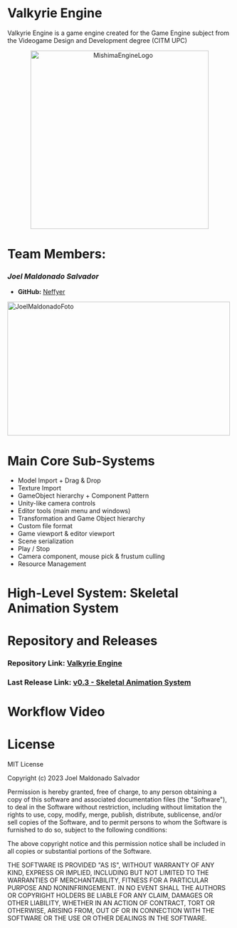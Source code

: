 # Valkyrie Engine

Valkyrie Engine is a game engine created for the Game Engine subject from the Videogame Design and Development degree
(CITM UPC)

<p align="center">
  <img src="https://cdn.discordapp.com/attachments/529313201444225037/1169034298364538880/41VApAg2qpL.png?ex=65b03808&is=659dc308&hm=949389bf1d26b6486ff474a20569871851dada216b9224da80e9f1b82322e373&" alt="MishimaEngineLogo" width="400" height="400"/>
</p>

# Team Members:

### _**Joel Maldonado Salvador**_
  
* **GitHub:** [Neffyer](https://github.com/Neffyer)
<p align="left">
  <img src="https://cdn.discordapp.com/attachments/839410157079494716/1196896924603777084/1705432857816.jpg?ex=65b94c20&is=65a6d720&hm=f82ba86a93c882078c3d77d7883da652f5ab2bf8a82971a445d907433fef32cc&" alt="JoelMaldonadoFoto" width="500" height="300"/>
</p>

# Main Core Sub-Systems

 - Model Import + Drag & Drop
 - Texture Import
 - GameObject hierarchy + Component Pattern
 - Unity-like camera controls
 - Editor tools (main menu and windows)
 - Transformation and Game Object hierarchy
 - Custom file format
 - Game viewport & editor viewport
 - Scene serialization
 - Play / Stop
 - Camera component, mouse pick & frustum culling
 - Resource Management

# High-Level System: Skeletal Animation System

# Repository and Releases

### Repository Link: [Valkyrie Engine](https://github.com/Neffyer/Valkyrie_Engine_3)

### Last Release Link: [v0.3 - Skeletal Animation System]()

# Workflow Video

# License

MIT License

Copyright (c) 2023 Joel Maldonado Salvador

Permission is hereby granted, free of charge, to any person obtaining a copy
of this software and associated documentation files (the "Software"), to deal
in the Software without restriction, including without limitation the rights
to use, copy, modify, merge, publish, distribute, sublicense, and/or sell
copies of the Software, and to permit persons to whom the Software is
furnished to do so, subject to the following conditions:

The above copyright notice and this permission notice shall be included in all
copies or substantial portions of the Software.

THE SOFTWARE IS PROVIDED "AS IS", WITHOUT WARRANTY OF ANY KIND, EXPRESS OR
IMPLIED, INCLUDING BUT NOT LIMITED TO THE WARRANTIES OF MERCHANTABILITY,
FITNESS FOR A PARTICULAR PURPOSE AND NONINFRINGEMENT. IN NO EVENT SHALL THE
AUTHORS OR COPYRIGHT HOLDERS BE LIABLE FOR ANY CLAIM, DAMAGES OR OTHER
LIABILITY, WHETHER IN AN ACTION OF CONTRACT, TORT OR OTHERWISE, ARISING FROM,
OUT OF OR IN CONNECTION WITH THE SOFTWARE OR THE USE OR OTHER DEALINGS IN THE
SOFTWARE.
